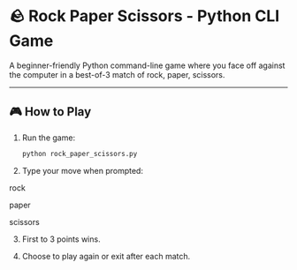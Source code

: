 # 🪨 Rock Paper Scissors - Python CLI Game

A beginner-friendly Python command-line game where you face off against the computer in a best-of-3 match of rock, paper, scissors.

---

## 🎮 How to Play

1. Run the game:
   ```bash
   python rock_paper_scissors.py

2. Type your move when prompted:

rock

paper

scissors

3. First to 3 points wins.

4. Choose to play again or exit after each match.

